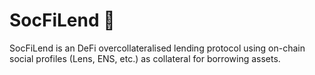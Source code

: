 # SocFiLend 🌱

SocFiLend is an DeFi overcollateralised lending protocol using on-chain social profiles (Lens, ENS, etc.) as collateral for borrowing assets.
